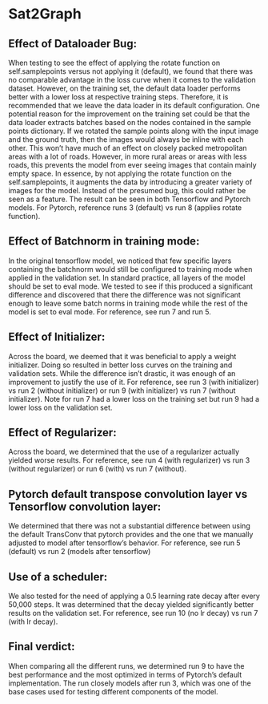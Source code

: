 # Sat2Graph

## Effect of Dataloader Bug:

When testing to see the effect of applying the rotate function on self.samplepoints versus not applying it (default), we found that there was no comparable advantage in the loss curve when it comes to the validation dataset. However, on the training set, the default data loader performs better with a lower loss at respective training steps. Therefore, it is recommended that we leave the data loader in its default configuration. One potential reason for the improvement on the training set could be that the data loader extracts batches based on the nodes contained in the sample points dictionary. If we rotated the sample points along with the input image and the ground truth, then the images would always be inline with each other. This won’t have much of an effect on closely packed metropolitan areas with a lot of roads. However, in more rural areas or areas with less roads, this prevents the model from ever seeing images that contain mainly empty space. In essence, by not applying the rotate function on the self.samplepoints, it augments the data by introducing a greater variety of images for the model. Instead of the presumed bug, this could rather be seen as a feature. The result can be seen in both Tensorflow and Pytorch models. For Pytorch, reference runs 3 (default) vs run 8 (applies rotate function). 

## Effect of Batchnorm in training mode:

In the original tensorflow model, we noticed that few specific layers containing the batchnorm would still be configured to training mode when applied in the validation set. In standard practice, all layers of the model should be set to eval mode. We tested to see if this produced a significant difference and discovered that there the difference was not significant enough to leave some batch norms in training mode while the rest of the model is set to eval mode. For reference, see run 7 and run 5. 

## Effect of Initializer:

Across the board, we deemed that it was beneficial to apply a weight initializer. Doing so resulted in better loss curves on the training and validation sets. While the difference isn’t drastic, it was enough of an improvement to justify the use of it. For reference, see run 3 (with initializer) vs run 2 (without initializer) or run 9 (with initializer) vs run 7 (without initializer). Note for run 7 had a lower loss on the training set but run 9 had a lower loss on the validation set. 

## Effect of Regularizer:

Across the board, we determined that the use of a regularizer actually yielded worse results. For reference, see run 4 (with regularizer) vs run 3 (without regularizer) or run 6 (with) vs run 7 (without).

## Pytorch default transpose convolution layer vs Tensorflow convolution layer:

We determined that there was not a substantial difference between using the default TransConv that pytorch provides and the one that we manually adjusted to model after tensorflow’s behavior. For reference, see run 5 (default) vs run 2 (models after tensorflow)

## Use of a scheduler:

We also tested for the need of applying a 0.5 learning rate decay after every 50,000 steps. It was determined that the decay yielded significantly better results on the validation set. For reference, see run 10 (no lr decay) vs run 7 (with lr decay).

## Final verdict:

When comparing all the different runs, we determined run 9 to have the best performance and the most optimized in terms of Pytorch’s default implementation. The run closely models after run 3, which was one of the base cases used for testing different components of the model.


